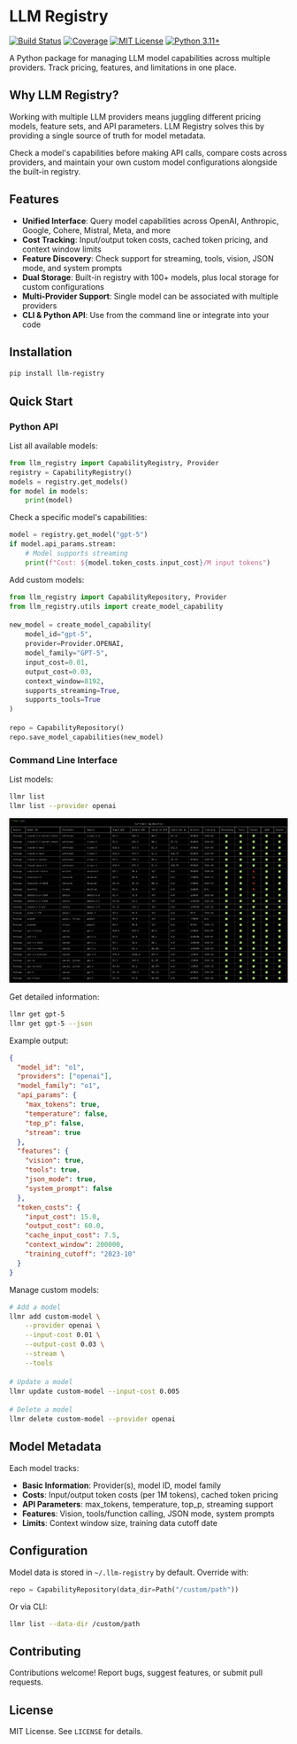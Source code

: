 # LLM Registry

[![Build Status](https://img.shields.io/badge/build-passing-brightgreen)]()
[![Coverage](https://img.shields.io/badge/coverage-98%25-brightgreen)]()
[![MIT License](https://img.shields.io/badge/License-MIT-yellow.svg)]()
[![Python 3.11+](https://img.shields.io/badge/python-3.11+-blue.svg)]()

A Python package for managing LLM model capabilities across multiple providers. Track pricing, features, and limitations in one place.

## Why LLM Registry?

Working with multiple LLM providers means juggling different pricing models, feature sets, and API parameters. LLM Registry solves this by providing a single source of truth for model metadata.

Check a model's capabilities before making API calls, compare costs across providers, and maintain your own custom model configurations alongside the built-in registry.

## Features

- **Unified Interface**: Query model capabilities across OpenAI, Anthropic, Google, Cohere, Mistral, Meta, and more
- **Cost Tracking**: Input/output token costs, cached token pricing, and context window limits
- **Feature Discovery**: Check support for streaming, tools, vision, JSON mode, and system prompts
- **Dual Storage**: Built-in registry with 100+ models, plus local storage for custom configurations
- **Multi-Provider Support**: Single model can be associated with multiple providers
- **CLI & Python API**: Use from the command line or integrate into your code

## Installation

```bash
pip install llm-registry
```

## Quick Start

### Python API

List all available models:

```python
from llm_registry import CapabilityRegistry, Provider
registry = CapabilityRegistry()
models = registry.get_models()
for model in models:
    print(model)
```

Check a specific model's capabilities:

```python
model = registry.get_model("gpt-5")
if model.api_params.stream:
    # Model supports streaming
    print(f"Cost: ${model.token_costs.input_cost}/M input tokens")
```

Add custom models:

```python
from llm_registry import CapabilityRepository, Provider
from llm_registry.utils import create_model_capability

new_model = create_model_capability(
    model_id="gpt-5",
    provider=Provider.OPENAI,
    model_family="GPT-5",
    input_cost=0.01,
    output_cost=0.03,
    context_window=8192,
    supports_streaming=True,
    supports_tools=True
)

repo = CapabilityRepository()
repo.save_model_capabilities(new_model)
```

### Command Line Interface

List models:

```bash
llmr list
llmr list --provider openai
```

![CLI Screenshot](./assets/images/cli.png)

Get detailed information:

```bash
llmr get gpt-5
llmr get gpt-5 --json
```

Example output:

```json
{
  "model_id": "o1",
  "providers": ["openai"],
  "model_family": "o1",
  "api_params": {
    "max_tokens": true,
    "temperature": false,
    "top_p": false,
    "stream": true
  },
  "features": {
    "vision": true,
    "tools": true,
    "json_mode": true,
    "system_prompt": false
  },
  "token_costs": {
    "input_cost": 15.0,
    "output_cost": 60.0,
    "cache_input_cost": 7.5,
    "context_window": 200000,
    "training_cutoff": "2023-10"
  }
}
```

Manage custom models:

```bash
# Add a model
llmr add custom-model \
    --provider openai \
    --input-cost 0.01 \
    --output-cost 0.03 \
    --stream \
    --tools

# Update a model
llmr update custom-model --input-cost 0.005

# Delete a model
llmr delete custom-model --provider openai
```

## Model Metadata

Each model tracks:

- **Basic Information**: Provider(s), model ID, model family
- **Costs**: Input/output token costs (per 1M tokens), cached token pricing
- **API Parameters**: max_tokens, temperature, top_p, streaming support
- **Features**: Vision, tools/function calling, JSON mode, system prompts
- **Limits**: Context window size, training data cutoff date

## Configuration

Model data is stored in `~/.llm-registry` by default. Override with:

```python
repo = CapabilityRepository(data_dir=Path("/custom/path"))
```

Or via CLI:

```bash
llmr list --data-dir /custom/path
```

## Contributing

Contributions welcome! Report bugs, suggest features, or submit pull requests.

## License

MIT License. See `LICENSE` for details.
